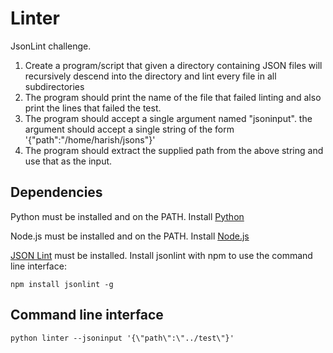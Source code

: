 Linter
=========

JsonLint challenge. 
1. Create a program/script that given a directory containing JSON files will recursively descend into the directory and lint every file in all subdirectories
2. The program should print the name of the file that failed linting and also print the lines that failed the test.
3. The program should accept a single argument named "jsoninput". the argument should accept a single string of the form '{\"path\":\"/home/harish/jsons\"}'
4. The program should extract the supplied path from the above string and use that as the input.

## Dependencies

Python must be installed and on the PATH.  Install [Python](https://www.python.org/)

Node.js must be installed and on the PATH. Install [Node.js](https://nodejs.org/)

[JSON Lint](http://zaach.github.com/jsonlint/) must be installed.  Install jsonlint with npm to use the command line interface:

    npm install jsonlint -g

## Command line interface
	
	python linter --jsoninput '{\"path\":\"../test\"}'





